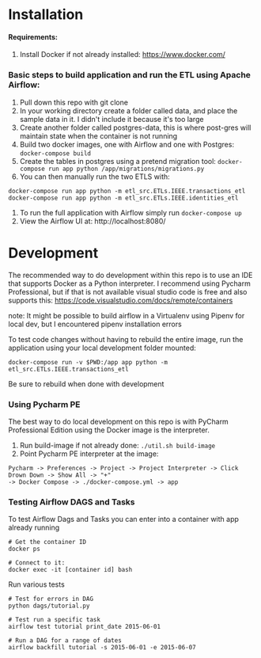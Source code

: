 # Installation

#### Requirements:
1. Install Docker if not already installed: https://www.docker.com/

### Basic steps to build application and run the ETL using Apache Airflow:
1. Pull down this repo with git clone
1. In your working directory create a folder called data, and place the sample data in it.  I didn't include it because it's too large
1. Create another folder called postgres-data, this is where post-gres will maintain state when the container is not running
1. Build two docker images, one with Airflow and one with Postgres: `docker-compose build`
1. Create the tables in postgres using a pretend migration tool: `docker-compose run app python /app/migrations/migrations.py`
1. You can then manually run the two ETLS with:  
```
docker-compose run app python -m etl_src.ETLs.IEEE.transactions_etl
docker-compose run app python -m etl_src.ETLs.IEEE.identities_etl
```
1. To run the full application with Airflow simply run `docker-compose up`
1. View the Airflow UI at: http://localhost:8080/


# Development
The recommended way to do development within this repo is to use an IDE that supports Docker as
a Python interpreter.  I recommend using Pycharm Professional, but if that is not available
visual studio code is free and also supports this:  https://code.visualstudio.com/docs/remote/containers 

note:  It might be possible to build airflow in a Virtualenv using Pipenv for local dev, but I encountered 
pipenv installation errors

To test code changes without having to rebuild the entire image, run the application using your local development folder mounted:
```
docker-compose run -v $PWD:/app app python -m etl_src.ETLs.IEEE.transactions_etl
```

Be sure to rebuild when done with development

### Using Pycharm PE
The best way to do local development on this repo is with PyCharm Professional Edition using 
the Docker image is the interpreter.  
1. Run build-image if not already done: `./util.sh build-image`
1. Point Pycharm PE interpreter at the image: 
```
Pycharm -> Preferences -> Project -> Project Interpreter -> Click Drown Down -> Show All -> "+" 
-> Docker Compose -> ./docker-compose.yml -> app
```

### Testing Airflow DAGS and Tasks
To test Airflow Dags and Tasks you can enter into a container with app already running 
```
# Get the container ID
docker ps

# Connect to it:
docker exec -it [container id] bash
```

Run various tests 
```
# Test for errors in DAG
python dags/tutorial.py 

# Test run a specific task
airflow test tutorial print_date 2015-06-01

# Run a DAG for a range of dates
airflow backfill tutorial -s 2015-06-01 -e 2015-06-07 
```

